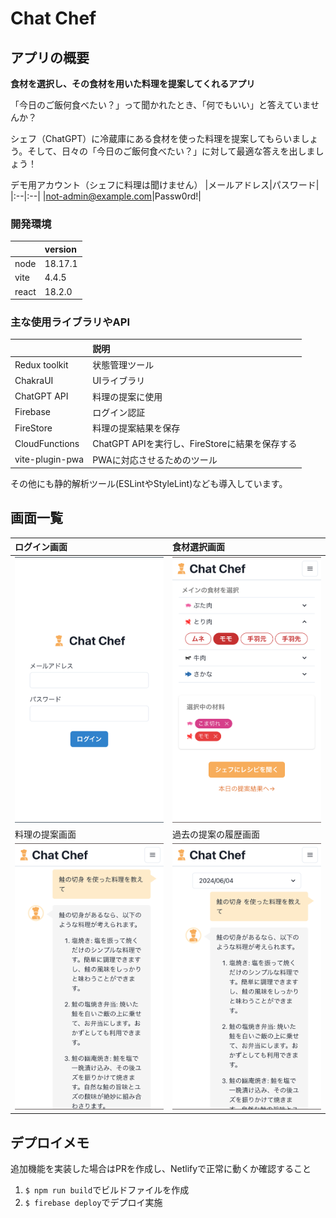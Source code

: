 # Chat Chef

## アプリの概要

**食材を選択し、その食材を用いた料理を提案してくれるアプリ**

「今日のご飯何食べたい？」って聞かれたとき、「何でもいい」と答えていませんか？

シェフ（ChatGPT）に冷蔵庫にある食材を使った料理を提案してもらいましょう。そして、日々の「今日のご飯何食べたい？」に対して最適な答えを出しましょう！

デモ用アカウント（シェフに料理は聞けません）
|メールアドレス|パスワード|
|:--|:--|
|not-admin@example.com|Passw0rd!|

### 開発環境

|       | version |
| :---- | :------ |
| node  | 18.17.1 |
| vite  | 4.4.5   |
| react | 18.2.0  |

### 主な使用ライブラリやAPI

|                 | 説明                                           |
| :-------------- | :--------------------------------------------- |
| Redux toolkit   | 状態管理ツール                                 |
| ChakraUI        | UIライブラリ                                   |
| ChatGPT API     | 料理の提案に使用                               |
| Firebase        | ログイン認証                                   |
| FireStore       | 料理の提案結果を保存                           |
| CloudFunctions  | ChatGPT APIを実行し、FireStoreに結果を保存する |
| vite-plugin-pwa | PWAに対応させるためのツール                    |

その他にも静的解析ツール(ESLintやStyleLint)なども導入しています。

## 画面一覧

| ログイン画面                          | 食材選択画面                                |
| :------------------------------------ | :------------------------------------------ |
| <img src="./docs/ログイン画面.png">   | <img src="./docs/食材選択画面.png">         |
| 料理の提案画面                        | 過去の提案の履歴画面                        |
| <img src="./docs/料理の提案画面.png"> | <img src="./docs/過去の提案の履歴画面.png"> |

## デプロイメモ

追加機能を実装した場合はPRを作成し、Netlifyで正常に動くか確認すること

1. `$ npm run build`でビルドファイルを作成
2. `$ firebase deploy`でデプロイ実施

